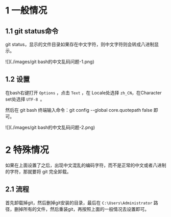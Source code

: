 # 1 一般情况
## 1.1 git status命令
git status，显示的文件目录如果存在中文字符，则中文字符则会转成八进制显示。


![](./images/git bash的中文乱码问题-1.png)

## 1.2 设置
在bash右键打开 `Options` ，点击 `Text` ，在 Locale处选择 `zh_CN`，在Character set处选择 `UTF-8 `。

然后在 git bash 终端输入命令：git config --global core.quotepath false 即可。

![](./images/git bash的中文乱码问题-2.png)

# 2 特殊情况

如果在上面设置了之后，出现中文混乱的编码字符，而不是正常的中文或者八进制的字符，那就要将 git 完全卸载。

## 2.1 流程

首先卸载掉git，然后删掉git安装的目录，最后在 `C:\Users\Administrator` 路径，删掉所有的文件，然后重装git，再按照上面的一般情况去设置即可。